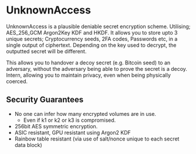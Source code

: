 # UnknownAccess

UnknownAccess is a plausible deniable secret encryption scheme. Utilising; AES_256_GCM Argon2Key KDF and HKDF. It allows you to store upto 3 unique secrets; Cryptocurrency seeds, 2FA codes, Passwords etc, in a single output of ciphertext. Depending on the key used to decrypt, the outputted secret will be different.

This allows you to handover a decoy secret (e.g. Bitcoin seed) to an adversary, without the adversary being able to prove the secret is a decoy. Intern, allowing you to maintain privacy, even when being physically coerced.

## Security Guarantees
- No one can infer how many encrypted volumes are in use.
	- Even if k1 or k2 or k3 is compromised.
- 256bit AES symmetric encryption.
- ASIC resistant, GPU resistant using Argon2 KDF
- Rainbow table resistant (via use of salt/nonce unique to each secret data block)